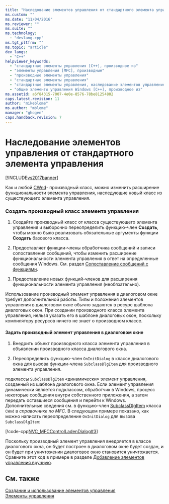 ```yaml
---
title: "Наследование элементов управления от стандартного элемента управления | Microsoft Docs"
ms.custom: ""
ms.date: "11/04/2016"
ms.reviewer: ""
ms.suite: ""
ms.technology: 
  - "devlang-cpp"
ms.tgt_pltfrm: ""
ms.topic: "article"
dev_langs: 
  - "C++"
helpviewer_keywords: 
  - "стандартные элементы управления [C++], производное из"
  - "элементы управления [MFC], производные"
  - "производные элементы управления"
  - "стандартные элементы управления"
  - "стандартные элементы управления, наследование элементов управления из"
  - "общие элементы управления Windows [C++], производное из"
ms.assetid: a6f84315-7007-4e0e-8576-78be81254802
caps.latest.revision: 11
author: "mikeblome"
ms.author: "mblome"
manager: "ghogen"
caps.handback.revision: 7
---
```

# Наследование элементов управления от стандартного элемента управления
[!INCLUDE[vs2017banner](../assembler/inline/includes/vs2017banner.md)]

Как и любой [CWnd](../Topic/CWnd%20Class.md)\- производный класс, можно изменить расширение функциональности элемента управления, наследующие новый класс из существующего элемента управления.  
  
### Создать производный класс элемента управления  
  
1.  Создайте производный класс от класса существующего элемента управления и выборочно переопределить функцию\-член **Создать**, чтобы можно было реализовать обязательные аргументы функции **Создать** базового класса.  
  
2.  Предоставляет функции\-члены обработчика сообщений и записи сопоставления сообщений, чтобы изменить расширение функциональности элемента управления в ответ на определенные сообщения Windows.  См. раздел [Сопоставление сообщений с функциями](../Topic/Mapping%20Messages%20to%20Functions.md).  
  
3.  Предоставление новых функций\-членов для расширения функциональности элемента управления \(необязательно\).  
  
 Использование производный элемент управления в диалоговом окне требует дополнительной работы.  Типы и положения элементов управления в диалоговом окне обычно задаются в ресурс шаблона диалоговых окон.  При создании производного класса элемента управления, нельзя указать его в шаблоне диалоговых окон, поскольку компилятору ресурсов ничего не знает о производном классе.  
  
#### Задать производный элемент управления в диалоговом окне  
  
1.  Внедрить объект производного класса элемента управления в объявлении производного класса диалогового окна.  
  
2.  Переопределить функцию\-член `OnInitDialog` в классе диалогового окна для вызова функции\-члена `SubclassDlgItem` для производного элемента управления.  
  
 подклассы `SubclassDlgItem` «динамически» элемент управления, созданный из шаблона диалогового окна.  Если элемент управления динамически является подклассом, обработчик в Windows, процесс некоторые сообщения внутри собственного приложения, а затем передать оставшиеся сообщения и перейти к Windows.  Дополнительные сведения см. в функцию\-член [SubclassDlgItem](../Topic/CWnd::SubclassDlgItem.md) класса `CWnd` в *справочнике по MFC*.  В следующем примере показано, как можно написать переопределение `OnInitDialog` для вызова `SubclassDlgItem`:  
  
 [!code-cpp[NVC_MFCControlLadenDialog#3](../mfc/codesnippet/CPP/deriving-controls-from-a-standard-control_1.cpp)]  
  
 Поскольку производный элемент управления внедряется в классе диалогового окна, он будет построен в диалоговом окне будет создан, и он будет при уничтожении диалоговое окно становится уничтожается.  Сравните этот код в примере в разделе [Добавление элементов управления вручную](../mfc/adding-controls-by-hand.md).  
  
## См. также  
 [Создание и использование элементов управления](../mfc/making-and-using-controls.md)   
 [Элементы управления](../mfc/controls-mfc.md)